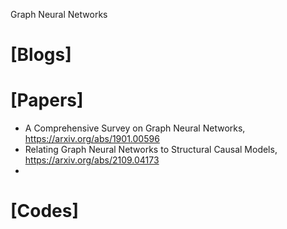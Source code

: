 Graph Neural Networks


# [Blogs]


# [Papers]
+ A Comprehensive Survey on Graph Neural Networks, https://arxiv.org/abs/1901.00596
+ Relating Graph Neural Networks to Structural Causal Models, https://arxiv.org/abs/2109.04173
+ 



# [Codes]

